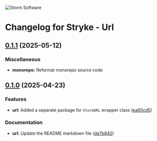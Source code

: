 ![Storm Software](https://public.storm-cdn.com/brand-banner.png)

# Changelog for Stryke - Url

## [0.1.1](https://github.com/storm-software/stryke/releases/tag/url%400.1.1) (2025-05-12)

### Miscellaneous

- **monorepo:** Reformat monorepo source code

## [0.1.0](https://github.com/storm-software/stryke/releases/tag/url%400.1.0) (2025-04-23)

### Features

- **url:** Added a separate package for `StormURL` wrapper class
  ([ea60cd5](https://github.com/storm-software/stryke/commit/ea60cd5))

### Documentation

- **url:** Update the README markdown file
  ([de7b842](https://github.com/storm-software/stryke/commit/de7b842))
